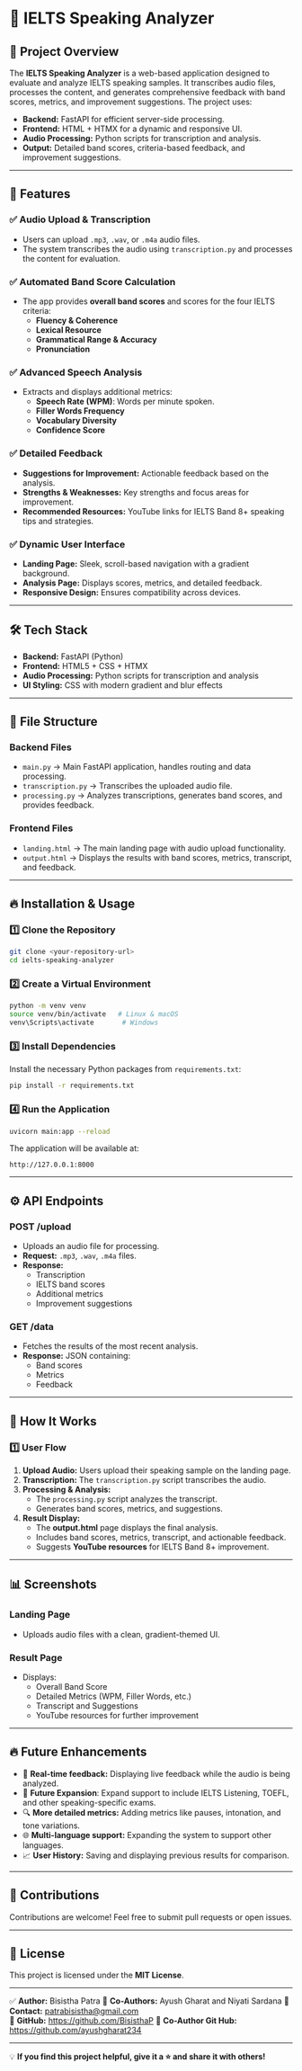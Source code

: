 
# 🎯 **IELTS Speaking Analyzer**

## 📌 **Project Overview**
The **IELTS Speaking Analyzer** is a web-based application designed to evaluate and analyze IELTS speaking samples. It transcribes audio files, processes the content, and generates comprehensive feedback with band scores, metrics, and improvement suggestions. The project uses:
- **Backend:** FastAPI for efficient server-side processing.
- **Frontend:** HTML + HTMX for a dynamic and responsive UI.
- **Audio Processing:** Python scripts for transcription and analysis.
- **Output:** Detailed band scores, criteria-based feedback, and improvement suggestions.

---

## 🚀 **Features**
### ✅ **Audio Upload & Transcription**
- Users can upload `.mp3`, `.wav`, or `.m4a` audio files.
- The system transcribes the audio using `transcription.py` and processes the content for evaluation.

### ✅ **Automated Band Score Calculation**
- The app provides **overall band scores** and scores for the four IELTS criteria:
    - **Fluency & Coherence**
    - **Lexical Resource**
    - **Grammatical Range & Accuracy**
    - **Pronunciation**

### ✅ **Advanced Speech Analysis**
- Extracts and displays additional metrics:
    - **Speech Rate (WPM)**: Words per minute spoken.
    - **Filler Words Frequency**
    - **Vocabulary Diversity**
    - **Confidence Score**

### ✅ **Detailed Feedback**
- **Suggestions for Improvement:** Actionable feedback based on the analysis.
- **Strengths & Weaknesses:** Key strengths and focus areas for improvement.
- **Recommended Resources:** YouTube links for IELTS Band 8+ speaking tips and strategies.

### ✅ **Dynamic User Interface**
- **Landing Page:** Sleek, scroll-based navigation with a gradient background.
- **Analysis Page:** Displays scores, metrics, and detailed feedback.
- **Responsive Design:** Ensures compatibility across devices.

---

## 🛠️ **Tech Stack**
- **Backend:** FastAPI (Python)
- **Frontend:** HTML5 + CSS + HTMX
- **Audio Processing:** Python scripts for transcription and analysis
- **UI Styling:** CSS with modern gradient and blur effects

---

## 📁 **File Structure**

### **Backend Files**
- `main.py` → Main FastAPI application, handles routing and data processing.
- `transcription.py` → Transcribes the uploaded audio file.
- `processing.py` → Analyzes transcriptions, generates band scores, and provides feedback.

### **Frontend Files**
- `landing.html` → The main landing page with audio upload functionality.
- `output.html` → Displays the results with band scores, metrics, transcript, and feedback.

---

## 🔥 **Installation & Usage**

### **1️⃣ Clone the Repository**
```bash
git clone <your-repository-url>
cd ielts-speaking-analyzer
```

### **2️⃣ Create a Virtual Environment**
```bash
python -m venv venv
source venv/bin/activate   # Linux & macOS
venv\Scripts\activate       # Windows
```

### **3️⃣ Install Dependencies**
Install the necessary Python packages from `requirements.txt`:
```bash
pip install -r requirements.txt
```

### **4️⃣ Run the Application**
```bash
uvicorn main:app --reload
```
The application will be available at:
```
http://127.0.0.1:8000
```

---

## ⚙️ **API Endpoints**
### **POST /upload**
- Uploads an audio file for processing.
- **Request:** `.mp3`, `.wav`, `.m4a` files.
- **Response:** 
    - Transcription
    - IELTS band scores
    - Additional metrics
    - Improvement suggestions

### **GET /data**
- Fetches the results of the most recent analysis.
- **Response:** JSON containing:
    - Band scores
    - Metrics
    - Feedback

---

## 🎯 **How It Works**

### **1️⃣ User Flow**
1. **Upload Audio:** Users upload their speaking sample on the landing page.
2. **Transcription:** The `transcription.py` script transcribes the audio.
3. **Processing & Analysis:** 
    - The `processing.py` script analyzes the transcript.
    - Generates band scores, metrics, and suggestions.
4. **Result Display:**
    - The **output.html** page displays the final analysis.
    - Includes band scores, metrics, transcript, and actionable feedback.
    - Suggests **YouTube resources** for IELTS Band 8+ improvement.

---

## 📊 **Screenshots**
### **Landing Page**
- Uploads audio files with a clean, gradient-themed UI.

### **Result Page**
- Displays:
    - Overall Band Score
    - Detailed Metrics (WPM, Filler Words, etc.)
    - Transcript and Suggestions
    - YouTube resources for further improvement

---

## 🔥 **Future Enhancements**
- 🌟 **Real-time feedback:** Displaying live feedback while the audio is being analyzed.
- 🤝 **Future Expansion**: Expand support to include IELTS Listening, TOEFL, and other speaking-specific exams.
- 🔍 **More detailed metrics:** Adding metrics like pauses, intonation, and tone variations.
- 🌐 **Multi-language support:** Expanding the system to support other languages.
- 📈 **User History:** Saving and displaying previous results for comparison.

---

## 🤝 **Contributions**
Contributions are welcome! Feel free to submit pull requests or open issues.

---

## 📄 **License**
This project is licensed under the **MIT License**.

---

✅ **Author:** Bisistha Patra
🤝 **Co-Authors:** Ayush Gharat and Niyati Sardana
📧 **Contact:** patrabisistha@gmail.com  
🔗 **GitHub:** https://github.com/BisisthaP 
📄 **Co-Author Git Hub:** https://github.com/ayushgharat234 

---

💡 **If you find this project helpful, give it a ⭐️ and share it with others!**
